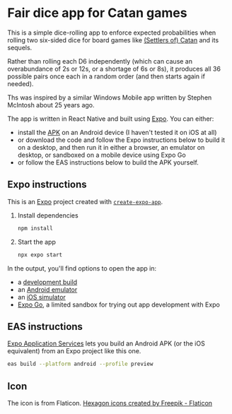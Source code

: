 # Fair dice app for Catan games 
This is a simple dice-rolling app to enforce expected probabilities when rolling two six-sided dice for board games like [(Settlers of) Catan](https://boardgamegeek.com/boardgame/13/catan) and its sequels.

Rather than rolling each D6 independently (which can cause an overabundance of 2s or 12s, or a shortage of 6s or 8s), it produces all 36 possible pairs once each in a random order (and then starts again if needed).

Ths was inspired by a similar Windows Mobile app written by Stephen McIntosh about 25 years ago.

The app is written in React Native and built using [Expo](https://expo.dev). You can either:
- install the [APK](https://expo.dev/accounts/rmc29/projects/catan/builds/f7829f18-4169-4078-a9db-7fb97a6eded4) on an Android device (I haven't tested it on iOS at all)
- or download the code and follow the Expo instructions below to build it on a desktop, and then run it in either a browser, an emulator on desktop, or sandboxed on a mobile device using Expo Go
- or follow the EAS instructions below to build the APK yourself.

## Expo instructions
This is an [Expo](https://expo.dev) project created with [`create-expo-app`](https://www.npmjs.com/package/create-expo-app).

1. Install dependencies

   ```bash
   npm install
   ```

2. Start the app

   ```bash
   npx expo start
   ```

In the output, you'll find options to open the app in:

- a [development build](https://docs.expo.dev/develop/development-builds/introduction/)
- an [Android emulator](https://docs.expo.dev/workflow/android-studio-emulator/)
- an [iOS simulator](https://docs.expo.dev/workflow/ios-simulator/)
- [Expo Go](https://expo.dev/go), a limited sandbox for trying out app development with Expo

## EAS instructions
[Expo Application Services](https://docs.expo.dev/tutorial/eas/introduction/) lets you build an Android APK (or the iOS equivalent) from an Expo project like this one.
```bash
eas build --platform android --profile preview
```
## Icon
The icon is from Flaticon. [Hexagon icons created by Freepik - Flaticon](https://www.flaticon.com/free-icons/hexagon)
